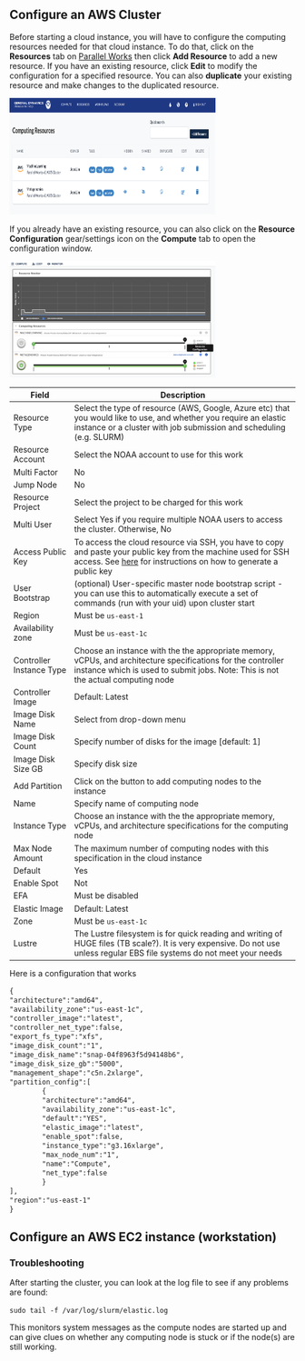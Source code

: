 ## Configure an AWS Cluster

Before starting a cloud instance, you will have to configure the computing resources needed for that cloud instance. To do that, click on the <b>Resources</b> tab on [Parallel Works](https://noaa.parallel.works/u/resources) then click <b>Add Resource</b> to add a new resource. If you have an existing resource, click <b>Edit</b> to modify the configuration for a specified resource. You can also <b>duplicate</b> your existing resource and make changes to the duplicated resource.

<img src="media/Resources.png" style="width:3.77778in;height:2.13889in" alt="Parallel Work's Resources page" />

If you already have an existing resource, you can also click on the <b>Resource Configuration</b> gear/settings icon on the <b>Compute</b> tab to open the configuration window. 

<img src="media/Gear.png" style="width:3.77778in;height:2.13889in" alt="Resource configuration on Parallel Work's Compute page" />

| Field  | Description | 
|------------|--------|
| Resource Type | Select the type of resource (AWS, Google, Azure etc) that you would like to use, and whether you require an elastic instance or a cluster with job submission and scheduling (e.g. SLURM) |
| Resource Account | Select the NOAA account to use for this work |
| Multi Factor | No |
| Jump Node | No |
| Resource Project | Select the project to be charged for this work |
| Multi User | Select Yes if you require multiple NOAA users to access the cluster. Otherwise, No |
| Access Public Key | To access the cloud resource via SSH, you have to copy and paste your public key from the machine used for SSH access. See [here](https://github.com/shenjean/cloud-classroom/blob/main/PW/keygen.MD) for instructions on how to generate a public key |
| User Bootstrap | (optional) User-specific master node bootstrap script - you can use this to automatically execute a set of commands (run with your uid) upon cluster start |
| Region | Must be `us-east-1` |
| Availability zone | Must be `us-east-1c` |
| Controller Instance Type | Choose an instance with the the appropriate memory, vCPUs, and architecture specifications for the controller instance which is used to submit jobs. Note: This is not the actual computing node |
| Controller Image | Default: Latest |
| Image Disk Name |  Select from drop-down menu |
| Image Disk Count |  Specify number of disks for the image [default: 1] |
| Image Disk Size GB | Specify disk size |
| Add Partition | Click on the button to add computing nodes to the instance |
| Name | Specify name of computing node |
| Instance Type | Choose an instance with the the appropriate memory, vCPUs, and architecture specifications for the computing node |
| Max Node Amount | The maximum number of computing nodes with this specification in the cloud instance |
| Default | Yes |
| Enable Spot | Not |
| EFA | Must be disabled |
| Elastic Image | Default: Latest |
| Zone | Must be `us-east-1c` |
| Lustre | The Lustre filesystem is for quick reading and writing of HUGE files (TB scale?). It is very expensive. Do not use unless regular EBS file systems do not meet your needs |
  
Here is a configuration that works

```
{
"architecture":"amd64",
"availability_zone":"us-east-1c",
"controller_image":"latest",
"controller_net_type":false,
"export_fs_type":"xfs",
"image_disk_count":"1",
"image_disk_name":"snap-04f8963f5d94148b6",
"image_disk_size_gb":"5000",
"management_shape":"c5n.2xlarge",
"partition_config":[
        {
        "architecture":"amd64",
        "availability_zone":"us-east-1c",
        "default":"YES",
        "elastic_image":"latest",
        "enable_spot":false,
        "instance_type":"g3.16xlarge",
        "max_node_num":"1",
        "name":"Compute",
        "net_type":false
        }
],
"region":"us-east-1"
}
```

## Configure an AWS EC2 instance (workstation)

### Troubleshooting

After starting the cluster, you can look at the log file to see if any problems are found:

`sudo tail -f /var/log/slurm/elastic.log`

This monitors system messages as the compute nodes are started up and can give clues on whether any computing node is stuck or if the node(s) are still working.
